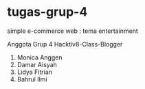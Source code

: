 # tugas-grup-4
simple e-commerce web : tema entertainment

Anggota Grup 4 Hacktiv8-Class-Blogger

1. Monica Anggen
2. Damar Aisyah
3. Lidya Fitrian
4. Bahrul Ilmi
